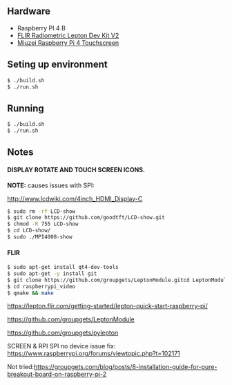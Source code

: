 ## 

## Hardware

- Raspberry PI 4 B
- [FLIR Radiometric Lepton Dev Kit V2](https://www.sparkfun.com/products/15948)
- [Miuzei Raspberry Pi 4 Touchscreen](https://www.amazon.com/gp/product/B07XBVF1C9)

## Seting up environment

```sh
$ ./build.sh
$ ./run.sh
```

## Running

```sh
$ ./build.sh
$ ./run.sh
```

## Notes

#### DISPLAY ROTATE AND TOUCH SCREEN ICONS.
**NOTE:** causes issues with SPI:

http://www.lcdwiki.com/4inch_HDMI_Display-C

```sh
$ sudo rm -rf LCD-show
$ git clone https://github.com/goodtft/LCD-show.git
$ chmod -R 755 LCD-show
$ cd LCD-show/
$ sudo ./MPI4008-show
```

#### FLIR

```sh
$ sudo apt-get install qt4-dev-tools
$ sudo apt-get -y install git
$ git clone https://github.com/groupgets/LeptonModule.gitcd LeptonModule
$ cd raspberrypi_video
$ qmake && make
```

https://lepton.flir.com/getting-started/lepton-quick-start-raspberry-pi/

https://github.com/groupgets/LeptonModule

https://github.com/groupgets/pylepton


SCREEN & RPI SPI no device issue fix:
https://www.raspberrypi.org/forums/viewtopic.php?t=102171


Not tried:https://groupgets.com/blog/posts/8-installation-guide-for-pure-breakout-board-on-raspberry-pi-2







